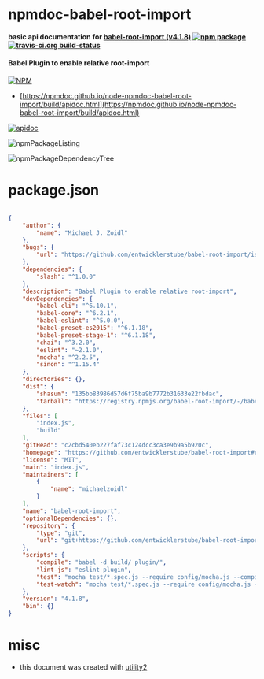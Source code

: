 # npmdoc-babel-root-import

#### basic api documentation for  [babel-root-import (v4.1.8)](https://github.com/entwicklerstube/babel-root-import#readme)  [![npm package](https://img.shields.io/npm/v/npmdoc-babel-root-import.svg?style=flat-square)](https://www.npmjs.org/package/npmdoc-babel-root-import) [![travis-ci.org build-status](https://api.travis-ci.org/npmdoc/node-npmdoc-babel-root-import.svg)](https://travis-ci.org/npmdoc/node-npmdoc-babel-root-import)

#### Babel Plugin to enable relative root-import

[![NPM](https://nodei.co/npm/babel-root-import.png?downloads=true&downloadRank=true&stars=true)](https://www.npmjs.com/package/babel-root-import)

- [https://npmdoc.github.io/node-npmdoc-babel-root-import/build/apidoc.html](https://npmdoc.github.io/node-npmdoc-babel-root-import/build/apidoc.html)

[![apidoc](https://npmdoc.github.io/node-npmdoc-babel-root-import/build/screenCapture.buildCi.browser.%252Ftmp%252Fbuild%252Fapidoc.html.png)](https://npmdoc.github.io/node-npmdoc-babel-root-import/build/apidoc.html)

![npmPackageListing](https://npmdoc.github.io/node-npmdoc-babel-root-import/build/screenCapture.npmPackageListing.svg)

![npmPackageDependencyTree](https://npmdoc.github.io/node-npmdoc-babel-root-import/build/screenCapture.npmPackageDependencyTree.svg)



# package.json

```json

{
    "author": {
        "name": "Michael J. Zoidl"
    },
    "bugs": {
        "url": "https://github.com/entwicklerstube/babel-root-import/issues"
    },
    "dependencies": {
        "slash": "^1.0.0"
    },
    "description": "Babel Plugin to enable relative root-import",
    "devDependencies": {
        "babel-cli": "^6.10.1",
        "babel-core": "^6.2.1",
        "babel-eslint": "^5.0.0",
        "babel-preset-es2015": "^6.1.18",
        "babel-preset-stage-1": "^6.1.18",
        "chai": "^3.2.0",
        "eslint": "~2.1.0",
        "mocha": "^2.2.5",
        "sinon": "^1.15.4"
    },
    "directories": {},
    "dist": {
        "shasum": "135bb83986d57d6f75ba9b7772b31633e22fbdac",
        "tarball": "https://registry.npmjs.org/babel-root-import/-/babel-root-import-4.1.8.tgz"
    },
    "files": [
        "index.js",
        "build"
    ],
    "gitHead": "c2cbd540eb227faf73c124dcc3ca3e9b9a5b920c",
    "homepage": "https://github.com/entwicklerstube/babel-root-import#readme",
    "license": "MIT",
    "main": "index.js",
    "maintainers": [
        {
            "name": "michaelzoidl"
        }
    ],
    "name": "babel-root-import",
    "optionalDependencies": {},
    "repository": {
        "type": "git",
        "url": "git+https://github.com/entwicklerstube/babel-root-import.git"
    },
    "scripts": {
        "compile": "babel -d build/ plugin/",
        "lint-js": "eslint plugin",
        "test": "mocha test/*.spec.js --require config/mocha.js --compilers js:babel-core/register",
        "test-watch": "mocha test/*.spec.js --require config/mocha.js --compilers js:babel-core/register --watch"
    },
    "version": "4.1.8",
    "bin": {}
}
```



# misc
- this document was created with [utility2](https://github.com/kaizhu256/node-utility2)

